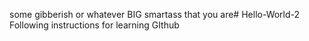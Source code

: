 some gibberish or whatever BIG smartass that you are# Hello-World-2
Following instructions for learning GIthub
